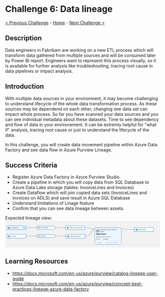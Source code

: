 # Challenge 6: Data lineage

[< Previous Challenge](./Challenge5.md) - [Home](../readme.md) - [Next Challenge >](./Challenge7.md)

## Description

Data engineers in Fabrikam are working on a new ETL process which will transform data gathered from multiple sources and will be consumed later by Power BI report. Engineers want to represent this process visually, so it is available for further analysis like troubleshooting, tracing root cause in data pipelines or impact analysis.

## Introduction

With multiple data sources in your environment, it may become challenging to understand lifecycle of the whole data transformation process. As these sources may be dependend on each other, changing one data set can impact whole process. So far you have scanned your data sources and you can see individual metadata about these datasets. Time to see dependency and flow of data in your environement. It can be extremly helpful for "what if" analysis, tracing root cause or just to understand the lifecycle of the data. 

In this challenge, you will create data movement pipeline within Azure Data Factory and see data flow in Azure Purview Lineage. 

## Success Criteria
- Register Azure Data Factory in Azure Purview Studio.
- Create a pipeline in which you will copy data from SQL Database to Azure Data Lake storage (tables: InvoiceLines and Invoices)
- Create Dataflow which will join copied data sets (InvoiceLines and Invoices on ADLS) and save result in Azure SQL Database 
- Understand limitations of Linage feature
- Confirm that you can see data lineage between assets.

Expected lineage view: 
![screenshot](./screenshotChallenge6.png)

## Learning Resources
- https://docs.microsoft.com/en-us/azure/purview/catalog-lineage-user-guide
- https://docs.microsoft.com/en-us/azure/purview/concept-best-practices-lineage-azure-data-factory
